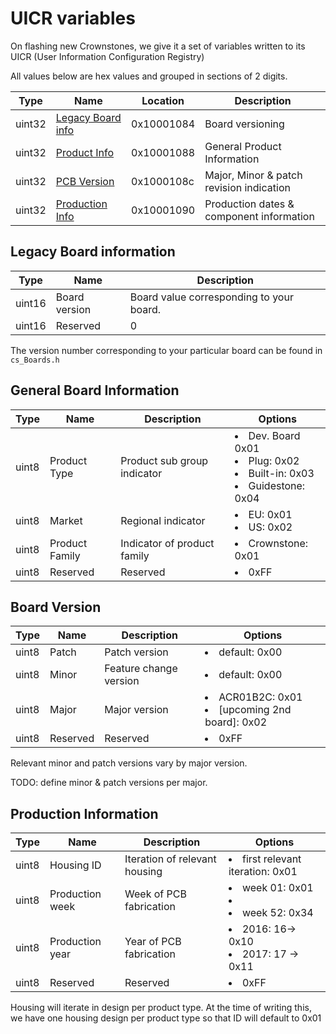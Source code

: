  
# <a name="uicr"></a> UICR variables
On flashing new Crownstones, we give it a set of variables written to its UICR (User Information Configuration Registry)

All values below are hex values and grouped in sections of 2 digits.

Type | Name | Location | Description
--- | --- | --- | ---
uint32 | [Legacy Board info](#legacy_board_info) | 0x10001084 | Board versioning
uint32 | [Product Info](#general_board_info) | 0x10001088 | General Product Information
uint32 | [PCB Version](#board_version) | 0x1000108c | Major, Minor & patch revision indication
uint32 | [Production Info](#production_info) | 0x10001090 | Production dates & component information

## <a name="legacy_board_info"></a> Legacy Board information
Type | Name | Description
--- | --- | ---
uint16 | Board version | Board value corresponding to your board.
uint16 | Reserved | 0


The version number corresponding to your particular board can be found in `cs_Boards.h`

## <a name="general_board_info"></a> General Board Information
Type | Name | Description | Options
--- | --- | --- | ---
uint8 | Product Type | Product sub group indicator |  <li> Dev. Board 0x01</li> <li>Plug: 0x02</li> <li>Built-in: 0x03</li> <li>Guidestone: 0x04</li>
uint8 | Market | Regional indicator | <li> EU: 0x01 </li>  <li> US: 0x02 </li>
uint8 | Product Family | Indicator of product family | <li> Crownstone: 0x01 </li>
uint8 | Reserved | Reserved | <li> 0xFF </li>

## <a name="board_version"></a> Board Version
Type | Name | Description | Options
--- | --- | --- | ---
uint8 | Patch | Patch version | <li> default: 0x00 </li>
uint8 | Minor | Feature change version | <li>default: 0x00 </li>
uint8 | Major | Major version | <li>ACR01B2C: 0x01</li>  <li>[upcoming 2nd board]: 0x02</li>
uint8 | Reserved | Reserved | <li> 0xFF </li>

Relevant minor and patch versions vary by major version.

TODO: define minor & patch versions per major.

## <a name="production_info"></a> Production Information
Type | Name | Description | Options
--- | --- | --- | ---
uint8 | Housing ID | Iteration of relevant housing | <li> first relevant iteration: 0x01 </li>
uint8 | Production week | Week of PCB fabrication | <li> week 01: 0x01</li> <li> </li> <li>week 52: 0x34</li>
uint8 | Production year | Year of PCB fabrication | <li> 2016: 16-> 0x10 </li> <li>2017: 17 -> 0x11</li>
uint8 | Reserved | Reserved | <li> 0xFF </li>

Housing will iterate in design per product type. At the time of writing this, we have one housing design per product type so that ID will default to 0x01
